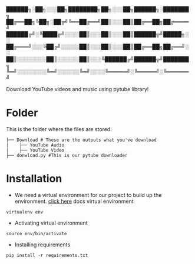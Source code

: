 ██████╗░██╗░░░██╗████████╗██╗░░░██╗██████╗░███████╗
██╔══██╗╚██╗░██╔╝╚══██╔══╝██║░░░██║██╔══██╗██╔════╝
██████╔╝░╚████╔╝░░░░██║░░░██║░░░██║██████╦╝█████╗░░
██╔═══╝░░░╚██╔╝░░░░░██║░░░██║░░░██║██╔══██╗██╔══╝░░
██║░░░░░░░░██║░░░░░░██║░░░╚██████╔╝██████╦╝███████╗
╚═╝░░░░░░░░╚═╝░░░░░░╚═╝░░░░╚═════╝░╚═════╝░╚══════╝


Download YouTube videos and music using pytube library!

# Folder
This is the folder where the files are stored.
```
├── Download # These are the outputs what you've download
|    ├── YouTube Audio
|    ├── YouTube Video
├── donwload.py #This is our pytube downloader
```
# Installation
- We need a virtual environment for our project to build up the environment. [click here](https://uoa-eresearch.github.io/eresearch-cookbook/recipe/2014/11/26/python-virtual-env/) docs virtual environment
```
virtualenv env
```
- Activating virtual environment
```
source env/bin/activate
``` 
- Installing requirements
```
pip install -r requirements.txt
```
